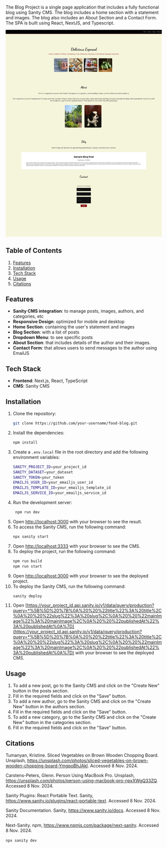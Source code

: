 The Blog Project is a single page application that includes a fully functional
blog using Sanity CMS. The blog includes a home section with a statement and images.
The blog also includes an About Section and a Contact Form. The SPA is built using React, NextJS, and 
Typescript.

![Delicious Exposed Image](delicious-exposed/public/images/deliciousexposed.png)

## Table of Contents
1. [Features](#features)
2. [Installation](#installation)
3. [Tech Stack](#tech-stack)
4. [Usage](#usage)
5. [Citations](#citations)

## Features
- **Sanity CMS integration**: to manage posts, images, authors, and categories, etc
- **Responsive Design**: optimized for mobile and desktop
- **Home Section**: containing the user's statement and images
- **Blog Section**: with a list of posts
- **Dropdown Menu**: to see specific posts
- **About Section**: that includes details of the author and their images.
- **Contact Form**: that allows users to send messages to the author using EmailJS

## Tech Stack
- **Frontend**: Next.js, React, TypeScript
- **CMS**: Sanity CMS

## Installation
1. Clone the repository:
   ```sh
   git clone https://github.com/your-username/food-blog.git
2. Install the dependencies:
   ```sh
   npm install
3. Create a `.env.local` file in the root directory and add the following environment variables:
   ```sh
   SANITY_PROJECT_ID=your_project_id
   SANITY_DATASET=your_dataset
   SANITY_TOKEN=your_token
   EMAILJS_USER_ID=your_emailjs_user_id
   EMAILJS_TEMPLATE_ID=your_emailjs_template_id
   EMAILJS_SERVICE_ID=your_emailjs_service_id
   ```
4. Run the development server:
   ```sh
    npm run dev
    ```
5. Open [http://localhost:3000](http://localhost:3000) with your browser to see the result.
6. To access the Sanity CMS, run the following command:
   ```sh
   npx sanity start
   ```
7. Open [http://localhost:3333](http://localhost:3333) with your browser to see the CMS.
8. To deploy the project, run the following command:
   ```sh
   npm run build
   npm run start
   ```
9. Open [http://localhost:3000](http://localhost:3000) with your browser to see the deployed project.
10. To deploy the Sanity CMS, run the following command:
    ```sh
    sanity deploy
    ```
11. Open [https://your_project_id.api.sanity.io/v1/data/query/production?query=*%5B%5D%20%7B%0A%20%20%22title%22%3A%20title%2C%0A%20%20%22slug%22%3A%20slug%2C%0A%20%20%22mainImage%22%3A%20mainImage%2C%0A%20%20%22publishedAt%22%3A%20publishedAt%0A%7D](https://your_project_id.api.sanity.io/v1/data/query/production?query=*%5B%5D%20%7B%0A%20%20%22title%22%3A%20title%2C%0A%20%20%22slug%22%3A%20slug%2C%0A%20%20%22mainImage%22%3A%20mainImage%2C%0A%20%20%22publishedAt%22%3A%20publishedAt%0A%7D) with your browser to see the deployed CMS.

## Usage
1. To add a new post, go to the Sanity CMS and click on the "Create New" button in the posts section.
2. Fill in the required fields and click on the "Save" button.
3. To add a new author, go to the Sanity CMS and click on the "Create New" button in the authors section.
4. Fill in the required fields and click on the "Save" button.
5. To add a new category, go to the Sanity CMS and click on the "Create New" button in the categories section.
6. Fill in the required fields and click on the "Save" button.


## Citations 

Tumanyan, Kristine. Sliced Vegetables on Brown Wooden Chopping Board. Unsplash, https://unsplash.com/photos/sliced-vegetables-on-brown-wooden-chopping-board-YmgpoBhJAkI. Accessed 8 Nov. 2024.

Carstens-Peters, Glenn. Person Using MacBook Pro. Unsplash, https://unsplash.com/photos/person-using-macbook-pro-npxXWgQ33ZQ. Accessed 8 Nov. 2024.

Sanity Plugins: React Portable Text. Sanity, https://www.sanity.io/plugins/react-portable-text. Accessed 8 Nov. 2024.

Sanity Documentation. Sanity, https://www.sanity.io/docs. Accessed 8 Nov. 2024.

Next-Sanity. npm, https://www.npmjs.com/package/next-sanity. Accessed 8 Nov. 2024.


`npx sanity dev`


